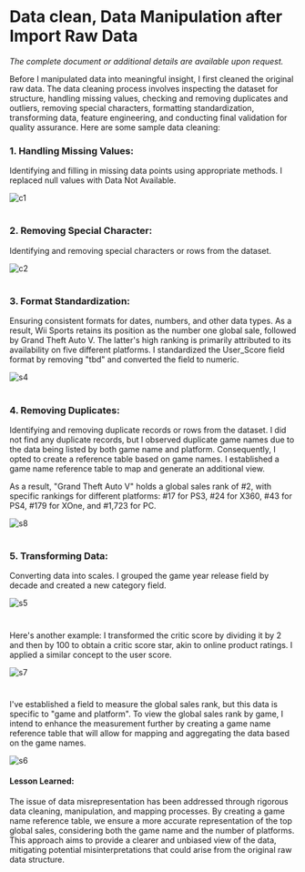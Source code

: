 #  Data clean, Data Manipulation after Import Raw Data 
*The complete document or additional details are available upon request.*

Before I manipulated data into meaningful insight, I first cleaned the original raw data.  The data cleaning process involves inspecting the dataset for structure, handling missing values, checking and removing duplicates and outliers, removing special characters, formatting standardization, transforming data, feature engineering, and conducting final validation for quality assurance.  Here are some sample data cleaning:

### 1. Handling Missing Values:
Identifying and filling in missing data points using appropriate methods. 
I replaced null values with Data Not Available.

![c1](https://github.com/brendonhwang/Video-Game-Sales-Ratings/assets/155376651/4ddfdac3-945e-423e-b382-cd3a7b1d77cf)

#

### 2. Removing Special Character:
Identifying and removing special characters or rows from the dataset. 

![c2](https://github.com/brendonhwang/Video-Game-Sales-Ratings/assets/155376651/6aab2a02-8189-47e3-893b-f034f35d735b)

#

### 3. Format Standardization:
Ensuring consistent formats for dates, numbers, and other data types.
As a result, Wii Sports retains its position as the number one global sale, followed by Grand Theft Auto V. The latter's high ranking is primarily attributed to its availability on five different platforms.
I standardized the User_Score field format by removing "tbd" and converted the field to numeric.

![s4](https://github.com/brendonhwang/Video-Game-Sales-Ratings/assets/155376651/5232d0de-ddb4-4c7d-96be-74b15022c7ad)

#

### 4. Removing Duplicates:
Identifying and removing duplicate records or rows from the dataset. 
I did not find any duplicate records, but I observed duplicate game names due to the data being listed by both game name and platform. 
Consequently, I opted to create a reference table based on game names. I established a game name reference table to map and generate an additional view.

As a result, "Grand Theft Auto V" holds a global sales rank of #2, with specific rankings for different platforms: #17 for PS3, #24 for X360, #43 for PS4, #179 for XOne, and #1,723 for PC.

![s8](https://github.com/brendonhwang/Video-Game-Sales-Ratings/assets/155376651/43c5409d-4e74-4d88-a5b9-84d5b8944f09)


#

### 5. Transforming Data:
Converting data into scales.  I grouped the game year release field by decade and created a new category field.

![s5](https://github.com/brendonhwang/Video-Game-Sales-Ratings/assets/155376651/a09fccd7-e5e0-404a-bde5-d4d22f7e41af)

#
Here's another example: I transformed the critic score by dividing it by 2 and then by 100 to obtain a critic score star, akin to online product ratings. I applied a similar concept to the user score.

![s7](https://github.com/brendonhwang/Video-Game-Sales-Ratings/assets/155376651/58b458d0-8bc4-4d1e-af04-0191f542077d)


#
I've established a field to measure the global sales rank, but this data is specific to "game and platform". 
To view the global sales rank by game, I intend to enhance the measurement further by creating a game name reference table that will allow for mapping and aggregating the data based on the game names.

![s6](https://github.com/brendonhwang/Video-Game-Sales-Ratings/assets/155376651/389d99f0-b11b-49d9-8916-0ef19d505260)

#### Lesson Learned: 
The issue of data misrepresentation has been addressed through rigorous data cleaning, manipulation, and mapping processes. 
By creating a game name reference table, we ensure a more accurate representation of the top global sales, considering both the game name and the number of platforms. 
This approach aims to provide a clearer and unbiased view of the data, mitigating potential misinterpretations that could arise from the original raw data structure.
